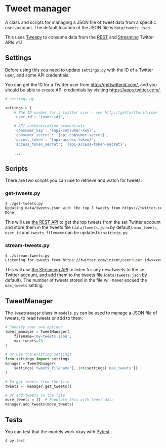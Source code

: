 Tweet manager
===

A class and scripts for managing a JSON file of tweet data from a specific user account. The default location of the JSON file is `data/tweets.json`.

This uses [Tweepy](https://github.com/tweepy/tweepy) to consume data from the [REST](https://dev.twitter.com/rest/public) and [Streaming](https://dev.twitter.com/streaming/overview) Twitter APIs v1.1.

Settings
---

Before using this you need to update `settings.py` with the ID of a Twitter user, and some API credentials.

You can get the ID for a Twitter user from <http://gettwitterid.com/>, and you should be able to create API credentials by visiting <https://apps.twitter.com/>.

``` python
# settings.py

settings = {
    # The ID number for a twitter user - see http://gettwitterid.com/
    'user_id': '{user-id}',

    # API authentication credentials
    'consumer_key': '{api-consumer-key}',
    'consumer_secret': '{api-consumer-secret}',
    'access_token': '{api-access-token}',
    'access_token_secret': '{api-access-token-secret}',

    ...
```

Scripts
---

There are two scripts you can use to retrieve and watch for tweets:

### get-tweets.py

``` bash
$ ./get-tweets.py 
Updating data/tweets.json with the top 3 tweets from https://twitter.com/intent/user?user_id=xxxxxxx
Done
```

This will use [the REST API](https://dev.twitter.com/rest/public) to get the top tweets from the set Twitter account and store them in the tweets file (`data/tweets.json` by default). `max_tweets`, `user_id` and `tweets_filename` can be updated in `settings.py`.

### stream-tweets.py

``` bash
$ ./stream-tweets.py 
Listening for tweets from https://twitter.com/intent/user?user_id=xxxxxxx (ctrl+c to exit)...
```

This will use [the Streaming API](https://dev.twitter.com/streaming/overview) to listen for any new tweets to the set Twitter account, and add them to the tweets file (`data/tweets.json` by default). The number of tweets stored in the file will never exceed the `max_tweets` setting.

TweetManager
---

The `TweetManager` class in `models.py` can be used to manage a JSON file of tweets, to read tweets or add to them:

``` python
# Specify your own options
tweet_manager = TweetManager(
    filename='my-tweets.json',
    max_tweets=10
)

# Or use the existing settings
from settings import settings
manager = TweetManager(
    settings['tweets_filename'], int(settings['max_tweets'])
)

# To get tweets from the file
tweets =  manager.get_tweets()

# Or add tweets to the file
more_tweets = []  # Populate this with tweet data
manager.add_tweets(more_tweets)
```

Tests
---

You can test that the models work okay with [Pytest](http://pytest.org/latest/):

```bash
$ py.test
```
